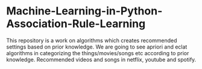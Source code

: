 # Machine-Learning-in-Python-Association-Rule-Learning
This repository is a work on algorithms which creates recommended settings based on prior knowledge.
We are going to see apriori and eclat algorithms in categorizing the things/movies/songs etc according to prior knowledge. Recommended videos and songs
in netflix, youtube and spotify.
